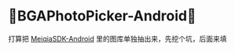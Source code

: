 :running:BGAPhotoPicker-Android:running:
============

打算把 [MeiqiaSDK-Android](https://github.com/Meiqia/MeiqiaSDK-Android) 里的图库单独抽出来，先挖个坑，后面来填
